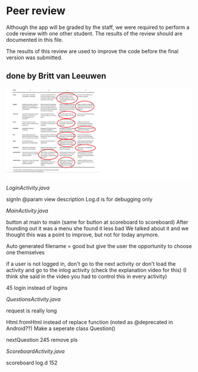 # Peer review

Although the app will be graded by the staff, we were required to perform a code review with one other student. The results of the review should are documented in this file.

The results of this review are used to improve the code before the final version was submitted.

## done by Britt van Leeuwen

<img src="docs/reviewBritt.jpeg"/>

*LoginActivity.java*

signIn
@param view description
Log.d is for debugging only

*MainActivity.java*

button at main to main (same for button at scoreboard to scoreboard)
After founding out it was a menu she found it less bad
We talked about it and we thought this was a point to improve, but not for today anymore.

Auto generated filename = good but give the user the opportunity to choose one themselves

íf a user is not logged in, don't go to the next activity or don't load the activity and go to the inlog activity
(check the explanation video for this) (I think she said in the video you had to control this in every activity)

45 login instead of logins

*QuestionsActivity.java*

request is really long


Html.fromHtml instead of replace function (noted as @deprecated in Android??)
Make a seperate class Question()

nextQuestion
245 remove pls

*ScoreboardActivity.java*

scoreboard
log.d 152
